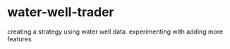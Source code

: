 # water-well-trader
creating a strategy using water well data. experimenting with adding more features
